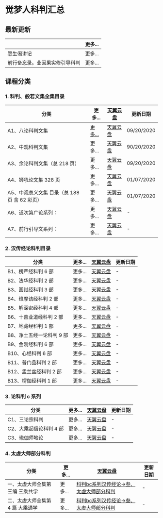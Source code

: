 # 觉梦人科判汇总 

## 最新更新

|    | 更多...  |
|---------|---|
| 愿生偈讲记     | 更多...  |
| 前行备忘录。业因果实修引导科判  | 更多...  |

## 课程分类

### 1. 科判、般若文集全集目录

|分类|更多...|[天翼云盘]()|更新日期|
|---------|---|---|---|
|A1、八论科判文集 | [更多...](a1.md)|[天翼云盘](https://cloud189-xizang-person.oos-xzls.ctyunapi.cn/7dcd8e03-e1c9-4b21-a552-4a2df1bd41ef.zip?response-content-disposition=attachment%3Bfilename%3D%22%25E5%2585%25AB%25E8%25AE%25BA%25E7%259A%2584pdf%25E5%258D%2595%25E4%25B8%25AA%25E6%2596%2587%25E4%25BB%25B620200920.zip%22&x-amz-CLIENTNETWORK=UNKNOWN&x-amz-CLOUDTYPEIN=PERSON&x-amz-CLIENTTYPEIN=WEB&Signature=r7jh9ou4abzd6YTgkq8KFku0vYk%3D&x-amz-SHID=170187920&AWSAccessKeyId=532482dfdc85e5d60592&Expires=1603038074&x-amz-limitrate=10240&x-amz-FSIZE=13712324&x-amz-UID=529733924&x-amz-UFID=41545211606700350)|09/20/2020|
|A2、中观科判文集|更多...|[天翼云盘](https://cloud189-xizang-person.oos-xzls.ctyunapi.cn/f6f51ffd-01f5-402e-980e-3e04f9eba6ba.zip?response-content-disposition=attachment%3Bfilename%3D%22%25E4%25B8%25AD%25E8%25A7%2582%25E7%25A7%2591%25E5%2588%25A4%25E6%2596%2587%25E9%259B%2586%25E7%259A%2584%25E5%258D%2595%25E4%25B8%25AApdf20200920.zip%22&x-amz-CLIENTNETWORK=UNKNOWN&x-amz-CLOUDTYPEIN=PERSON&x-amz-CLIENTTYPEIN=WEB&Signature=EhZErcDlFJ/tapx9kzAzStjcd5E%3D&x-amz-SHID=170187920&AWSAccessKeyId=532482dfdc85e5d60592&Expires=1603038342&x-amz-limitrate=10240&x-amz-FSIZE=11836590&x-amz-UID=529733924&x-amz-UFID=81397211567766507)|90/20/2020|
|A3、余论科判文集（总 218 页） |更多...|[天翼云盘](https://cloud189-xizang-person.oos-xzls.ctyunapi.cn/ffb87f68-234a-4959-927c-ae2b2c445879.zip?response-content-disposition=attachment%3Bfilename%3D%22%25E4%25BD%2599%25E8%25AE%25BA%25E7%25A7%2591%25E5%2588%25A4%25E6%2596%2587%25E9%259B%2586%25E7%259A%2584%25E5%258D%2595%25E4%25B8%25AApdf20200920.zip%22&x-amz-CLIENTNETWORK=UNKNOWN&x-amz-CLOUDTYPEIN=PERSON&x-amz-CLIENTTYPEIN=WEB&Signature=bhh9j8vR4Xkwa88BZz3uKOwgOJk%3D&x-amz-SHID=170187920&AWSAccessKeyId=532482dfdc85e5d60592&Expires=1603038382&x-amz-limitrate=10240&x-amz-FSIZE=22389857&x-amz-UID=529733924&x-amz-UFID=31450211513394542)|09/20/2020|
|A4、狮吼论文集 328 页|更多...|[天翼云盘](https://cloud189-xizang-person.oos-xzls.ctyunapi.cn/c582ebb8-810e-4409-a43f-5a6bb92fb16b.zip?response-content-disposition=attachment%3Bfilename%3D%22%25E7%258B%25AE%25E5%2590%25BC%25E8%25AE%25BA%25E6%2596%2587%25E9%259B%2586%2B%25E4%25BA%258C%25E7%2589%2588%2B%25E6%2596%25B0%25E7%25A8%25BF%2B%25E5%258D%2595%25E4%25B8%25AApdf%2B202017.zip%22&x-amz-CLIENTNETWORK=UNKNOWN&x-amz-CLOUDTYPEIN=PERSON&x-amz-CLIENTTYPEIN=WEB&Signature=tHorDziPTcFpDhhTnpFb5ouBSAk%3D&x-amz-SHID=170187920&AWSAccessKeyId=532482dfdc85e5d60592&Expires=1603039727&x-amz-limitrate=10240&x-amz-FSIZE=207766833&x-amz-UID=529733924&x-amz-UFID=11402212031497589)|01/07/2020|
|A5、中观总义文集 目录（总 188 页 含 62 彩页）|更多...|[天翼云盘](https://cloud189-xizang-person.oos-xzls.ctyunapi.cn/68d8c6b3-3069-442c-8bd5-942f823e932f.zip?response-content-disposition=attachment%3Bfilename%3D%22%25E4%25B8%25AD%25E8%25A7%2582%25E6%2580%25BB%25E4%25B9%2589%25E6%2596%2587%25E9%259B%2586%2B%25E5%258D%2595%25E4%25B8%25AApdf%2B202017.zip%22&x-amz-CLIENTNETWORK=UNKNOWN&x-amz-CLOUDTYPEIN=PERSON&x-amz-CLIENTTYPEIN=WEB&Signature=6odKCkZdOXnJk3AroLj9dOWWoNM%3D&x-amz-SHID=170187920&AWSAccessKeyId=532482dfdc85e5d60592&Expires=1603038429&x-amz-limitrate=10240&x-amz-FSIZE=8152750&x-amz-UID=529733924&x-amz-UFID=51527211615173167)|01/07/2020|
|A6、道次第广论系列：|更多...|[天翼云盘](https://cloud189-xizang-person.oos-xzls.ctyunapi.cn/a277784b-023f-4d5f-8557-a08efc3762c4.pdf?response-content-disposition=attachment%3Bfilename%3D%22%25E8%258F%25A9%25E6%258F%2590%25E9%2581%2593%25E6%25AC%25A1%25E7%25AC%25AC%25E5%25B9%25BF%25E8%25AE%25BA%25E8%25AE%25B2%25E8%25AE%25B0%2B%25E7%25A7%2591%25E5%2588%25A4%2B10%25E7%25A8%25BF%2B170%2B.pdf%22&x-amz-CLIENTNETWORK=UNKNOWN&x-amz-CLOUDTYPEIN=PERSON&x-amz-CLIENTTYPEIN=WEB&Signature=FD0MXI7TXmTu9Rcply%2BRt4st1hg%3D&x-amz-SHID=170187920&AWSAccessKeyId=532482dfdc85e5d60592&Expires=1603038485&x-amz-limitrate=10240&x-amz-FSIZE=3475573&x-amz-UID=529733924&x-amz-UFID=41367211606725010)|-|
|A7、前行引导文系列：|更多...|[天翼云盘](https://cloud189-xizang-person.oos-xzls.ctyunapi.cn/1fc42b03-a97b-4b6e-ade6-db6f13b08adf.pdf?response-content-disposition=attachment%3Bfilename%3D%22%25E5%2589%258D%25E8%25A1%258C%25E5%25BC%2595%25E5%25AF%25BC%25E6%2596%2587%2B%25E7%25A7%2591%25E5%2588%25A4%2B14%25E7%25A8%25BF%2B%25E8%25A5%25BF%25E8%2597%258F%25E5%2587%25BA%25E7%2589%2588%25E7%25A4%25BE%25E7%2589%2588%2B124.pdf%22&x-amz-CLIENTNETWORK=UNKNOWN&x-amz-CLOUDTYPEIN=PERSON&x-amz-CLIENTTYPEIN=WEB&Signature=KQfKFF2OgxziAvqP1zvwk6iztUg%3D&x-amz-SHID=170187920&AWSAccessKeyId=532482dfdc85e5d60592&Expires=1603038517&x-amz-limitrate=10240&x-amz-FSIZE=3354611&x-amz-UID=529733924&x-amz-UFID=41545211606705500)|-|


### 2. 汉传经论科判目录

|分类|更多...|[天翼云盘]()|更新日期|
|---------|---|---|---|
|B1、楞严经科判 6 部| 更多...|[天翼云盘]()|-|
|B2、法华经科判 2 部| 更多...|[天翼云盘]()|-|
|B3、圆觉经科判 3 部| 更多...|[天翼云盘]()|-|
|B4、维摩诘经科判 2 部| 更多...|[天翼云盘]()|-|
|B5、解深密经科判 4 部| 更多...|[天翼云盘]()|-|
|B6、十善业道经科判 2 部| 更多...|[天翼云盘]()|-|
|B7、地藏经科判 1 部| 更多...|[天翼云盘]()|-|
|B8、净土五经一论科判 9 部| 更多...|[天翼云盘]()|-|
|B9、金刚经科判 6 部| 更多...|[天翼云盘]()|-|
|B10、心经科判 6 部| 更多...|[天翼云盘]()|-|
|B11、普门品科判 2 部| 更多...|[天翼云盘]()|-|
|B12、盂兰盆经科判 2 部| 更多...|[天翼云盘]()|-|
|B13、楞伽经科判 1 部| 更多...|[天翼云盘]()|-|

### 3. 论科判 c 系列 

|分类|更多...|[天翼云盘]()|更新日期|
|---------|---|---|---|
|C1、三论宗科判| 更多...|[天翼云盘]()|-|
|C2、大乘起信论科判 4 部| 更多...|[天翼云盘]()|-|
|C3、瑜伽师地论 | 更多...|[天翼云盘]()|-|

### 4. 太虚大师部分科判

|分类|更多...|[天翼云盘]()|更新日期|
|---------|---|---|---|
|一、太虚大师全集第三编 三乘共学 | 更多...|[科判bc系列汉传经论->叁、太虚大师部分科判](https://cloud.189.cn/t/QZNz63n2IV3y)|-|
|二、太虚大师全集第 4 篇 大乘通学 | 更多...|[科判bc系列汉传经论->叁、太虚大师部分科判](https://cloud.189.cn/t/QZNz63n2IV3y)|-|
